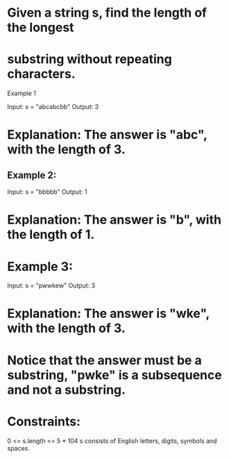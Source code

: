 # Given a string s, find the length of the longest

# substring without repeating characters.

Example 1

Input: s = "abcabcbb"
Output: 3

# Explanation: The answer is "abc", with the length of 3.

## Example 2:

Input: s = "bbbbb"
Output: 1

# Explanation: The answer is "b", with the length of 1.

# Example 3:

Input: s = "pwwkew"
Output: 3

# Explanation: The answer is "wke", with the length of 3.

# Notice that the answer must be a substring, "pwke" is a subsequence and not a substring.

# Constraints:

0 <= s.length <= 5 \* 104
s consists of English letters, digits, symbols and spaces.
